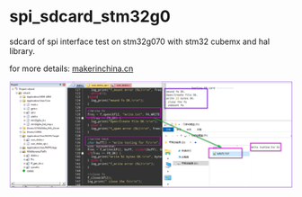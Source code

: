 # spi_sdcard_stm32g0
sdcard of spi interface test on stm32g070 with stm32 cubemx and hal library.



for more details: [makerinchina.cn](http://makerinchina.cn)



![](note-img.png)

